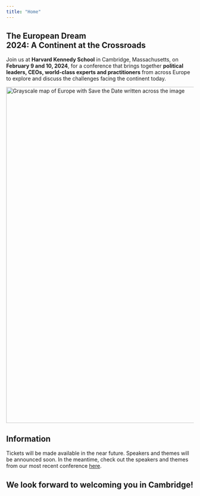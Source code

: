 ```yaml
---
title: "Home"
---
```


## <span class='frontline-europe'>The European Dream</span><br>2024: A Continent at the Crossroads

Join us at **Harvard Kennedy School** in Cambridge, Massachusetts, on **February 9 and 10, 2024**, for a conference that brings together **political leaders, CEOs, world-class experts and practitioners** from across Europe to explore and discuss the challenges facing the continent today.

<img src="save-the-date.png" alt="Grayscale map of Europe with Save the Date written across the image" width="900" class="map">

## Information

Tickets will be made available in the near future. Speakers and themes will be announced soon. In the meantime, check out the speakers and themes from our most recent conference <a href='/2023-homepage' class="2023-conferenece">here</a>.

## We look forward to welcoming you in Cambridge!
